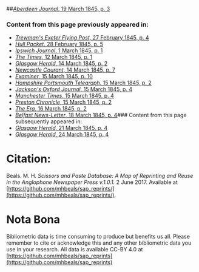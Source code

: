 ##[*Aberdeen Journal*, 19 March 1845, p. 3](https://mhbeals.github.io/sap_html/Aberdeen-Journal/Aberdeen-Journal-19-March-1845-p-3)

### Content from this page previously appeared in:
+ [*Trewman's Exeter Flying Post*, 27 February 1845, p. 4](https://mhbeals.github.io/sap_html/Trewman's-Exeter-Flying-Post/Trewman's-Exeter-Flying-Post-27-February-1845-p-4)
+ [*Hull Packet*, 28 February 1845, p. 5](https://mhbeals.github.io/sap_html/Hull-Packet/Hull-Packet-28-February-1845-p-5)
+ [*Ipswich Journal*, 1 March 1845, p. 1](https://mhbeals.github.io/sap_html/Ipswich-Journal/Ipswich-Journal-1-March-1845-p-1)
+ [*The Times*, 12 March 1845, p. 1](https://mhbeals.github.io/sap_html/The-Times/The-Times-12-March-1845-p-1)
+ [*Glasgow Herald*, 14 March 1845, p. 2](https://mhbeals.github.io/sap_html/Glasgow-Herald/Glasgow-Herald-14-March-1845-p-2)
+ [*Newcastle Courant*, 14 March 1845, p. 7](https://mhbeals.github.io/sap_html/Newcastle-Courant/Newcastle-Courant-14-March-1845-p-7)
+ [*Examiner*, 15 March 1845, p. 10](https://mhbeals.github.io/sap_html/Examiner/Examiner-15-March-1845-p-10)
+ [*Hampshire Portsmouth Telegraph*, 15 March 1845, p. 2](https://mhbeals.github.io/sap_html/Hampshire-Portsmouth-Telegraph/Hampshire-Portsmouth-Telegraph-15-March-1845-p-2)
+ [*Jackson's Oxford Journal*, 15 March 1845, p. 4](https://mhbeals.github.io/sap_html/Jackson's-Oxford-Journal/Jackson's-Oxford-Journal-15-March-1845-p-4)
+ [*Manchester Times*, 15 March 1845, p. 4](https://mhbeals.github.io/sap_html/Manchester-Times/Manchester-Times-15-March-1845-p-4)
+ [*Preston Chronicle*, 15 March 1845, p. 2](https://mhbeals.github.io/sap_html/Preston-Chronicle/Preston-Chronicle-15-March-1845-p-2)
+ [*The Era*, 16 March 1845, p. 2](https://mhbeals.github.io/sap_html/The-Era/The-Era-16-March-1845-p-2)
+ [*Belfast News-Letter*, 18 March 1845, p. 4](https://mhbeals.github.io/sap_html/Belfast-News-Letter/Belfast-News-Letter-18-March-1845-p-4)### Content from this page subsequently appeared in:
+ [*Glasgow Herald*, 21 March 1845, p. 4](https://mhbeals.github.io/sap_html/Glasgow-Herald/Glasgow-Herald-21-March-1845-p-4)
+ [*Glasgow Herald*, 24 March 1845, p. 4](https://mhbeals.github.io/sap_html/Glasgow-Herald/Glasgow-Herald-24-March-1845-p-4)
                    
# Citation: 

Beals. M. H. *Scissors and Paste Database: A Map of Reprinting and Reuse in the Anglophone Newspaper Press v.1.0.1.* 2 June 2017. Available at [https://github.com/mhbeals/sap_reprints/](https://github.com/mhbeals/sap_reprints/). 
                    
# Nota Bona

Bibliometric data is time consuming to produce but benefits us all. Please remember to cite or acknowledge this and any other bibliometric data you use in your research. All data is available CC-BY 4.0 at [https://github.com/mhbeals/sap_reprints](https://github.com/mhbeals/sap_reprints)